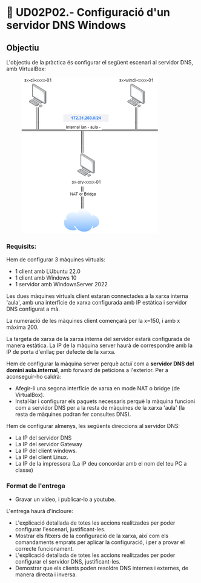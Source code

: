 # 📎 UD02P02.- Configuració d'un servidor DNS Windows

## Objectiu

L'objectiu de la pràctica és configurar el següent escenari al servidor DNS, amb VirtualBox:

<figure><img src="../.gitbook/assets/actividad dns windows.drawio.png" alt=""><figcaption></figcaption></figure>

### Requisits:

Hem de configurar 3 màquines virtuals:

* 1 client amb LUbuntu 22.0
* 1 client amb Windows 10
* 1 servidor amb WindowsServer 2022

Les dues màquines virtuals client estaran connectades a la xarxa interna 'aula', amb una interfície de xarxa configurada amb IP estàtica i servidor DNS configurat a mà.&#x20;

La numeració de les màquines client començarà per la x=150, i amb x màxima 200.

La targeta de xarxa de la xarxa interna del servidor estarà configurada de manera estàtica. La IP de la màquina server haurà de correspondre amb la IP de porta d'enllaç per defecte de la xarxa.

Hem de configurar la màquina server perquè actuï com a **servidor DNS del domini aula.internal**, amb forward de peticions a l'exterior.  Per a aconseguir-ho caldrà:

* Afegir-li una segona interfície de xarxa en mode NAT o bridge (de VirtualBox).
* Instal·lar i configurar els paquets necessaris perquè la màquina funcioni com a servidor DNS per a la resta de màquines de la xarxa 'aula' (la resta de màquines podran fer consultes DNS).&#x20;

Hem de configurar almenys, les següents direccions al servidor DNS:

* La IP del servidor DNS
* La IP del servidor Gateway
* La IP del client windows.
* La IP del client Linux.
* La IP de la impressora (La IP deu concordar amb el nom del teu PC a classe)

### Format de l'entrega

* Gravar un vídeo, i publicar-lo a youtube.

L'entrega haurà d'incloure:

* L'explicació detallada de totes les accions realitzades per poder configurar l'escenari, justificant-les.
* Mostrar els fitxers de la configuració de la xarxa, així com els comandaments emprats per aplicar la configuració, i per a provar el correcte funcionament.
* L'explicació detallada de totes les accions realitzades per poder configurar el servidor DNS, justificant-les.
* Demostrar que els clients poden resoldre DNS internes i externes, de manera directa i inversa.
